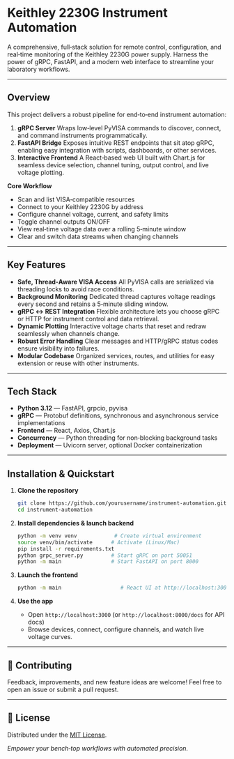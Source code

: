 # Keithley 2230G Instrument Automation

A comprehensive, full‑stack solution for remote control, configuration, and real‑time monitoring of the Keithley 2230G power supply. Harness the power of gRPC, FastAPI, and a modern web interface to streamline your laboratory workflows.

---

## Overview

This project delivers a robust pipeline for end‑to‑end instrument automation:

1. **gRPC Server**
   Wraps low‑level PyVISA commands to discover, connect, and command instruments programmatically.
2. **FastAPI Bridge**
   Exposes intuitive REST endpoints that sit atop gRPC, enabling easy integration with scripts, dashboards, or other services.
3. **Interactive Frontend**
   A React‑based web UI built with Chart.js for seamless device selection, channel tuning, output control, and live voltage plotting.

**Core Workflow**

* Scan and list VISA‑compatible resources
* Connect to your Keithley 2230G by address
* Configure channel voltage, current, and safety limits
* Toggle channel outputs ON/OFF
* View real‑time voltage data over a rolling 5‑minute window
* Clear and switch data streams when changing channels

---

## Key Features

* **Safe, Thread‑Aware VISA Access**
  All PyVISA calls are serialized via threading locks to avoid race conditions.
* **Background Monitoring**
  Dedicated thread captures voltage readings every second and retains a 5‑minute sliding window.
* **gRPC ↔ REST Integration**
  Flexible architecture lets you choose gRPC or HTTP for instrument control and data retrieval.
* **Dynamic Plotting**
  Interactive voltage charts that reset and redraw seamlessly when channels change.
* **Robust Error Handling**
  Clear messages and HTTP/gRPC status codes ensure visibility into failures.
* **Modular Codebase**
  Organized services, routes, and utilities for easy extension or reuse with other instruments.

---

## Tech Stack

* **Python 3.12** — FastAPI, grpcio, pyvisa
* **gRPC** — Protobuf definitions, synchronous and asynchronous service implementations
* **Frontend** — React, Axios, Chart.js
* **Concurrency** — Python threading for non‑blocking background tasks
* **Deployment** — Uvicorn server, optional Docker containerization

---

## Installation & Quickstart

1. **Clone the repository**

   ```bash
   git clone https://github.com/yourusername/instrument‑automation.git
   cd instrument‑automation
   ```

2. **Install dependencies & launch backend**

   ```bash
   python -m venv venv            # Create virtual environment
   source venv/bin/activate      # Activate (Linux/Mac)
   pip install -r requirements.txt
   python grpc_server.py         # Start gRPC on port 50051
   python -m main                # Start FastAPI on port 8000
   ```

3. **Launch the frontend**

   ```bash
   python -m main                   # React UI at http://localhost:3000
   ```

4. **Use the app**

   * Open `http://localhost:3000` (or `http://localhost:8000/docs` for API docs)
   * Browse devices, connect, configure channels, and watch live voltage curves.

---

## 🤝 Contributing

Feedback, improvements, and new feature ideas are welcome! Feel free to open an issue or submit a pull request.

---

## 📄 License

Distributed under the [MIT License](./LICENSE).

*Empower your bench‑top workflows with automated precision.*
